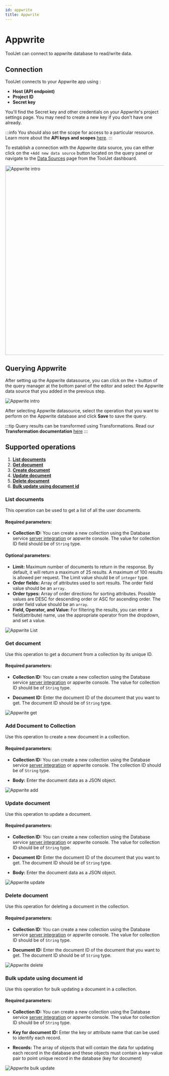 ```yaml
---
id: appwrite
title: Appwrite
---
```


# Appwrite

ToolJet can connect to appwrite database to read/write data.

## Connection 

ToolJet connects to your Appwrite app using :
- **Host (API endpoint)**
- **Project ID**
- **Secret key**

You'll find the Secret key and other credentials on your Appwrite's project settings page. You may need to create a new key if you don't have one already.

:::info
You should also set the scope for access to a particular resource. Learn more about the **API keys and scopes** [here](https://appwrite.io/docs/keys).
:::

To establish a connection with the Appwrite data source, you can either click on the `+Add new data source` button located on the query panel or navigate to the [Data Sources](https://docs.tooljet.com/docs/data-sources/overview) page from the ToolJet dashboard.

<div style={{textAlign: 'center'}}>

<img className="screenshot-full" src="/img/datasource-reference/appwrite/connectv2.png" alt="Appwrite intro" width="600"/>

</div>

## Querying Appwrite 

After setting up the Appwrite datasource, you can click on the `+` button of the query manager at the bottom panel of the editor and select the Appwrite data source that you added in the previous step.

<div style={{textAlign: 'center'}}>

<img className="screenshot-full" src="/img/datasource-reference/appwrite/queryingv2.png" alt="Appwrite intro"/>

</div>

After selecting Appwrite datasource, select the operation that you want to perform on the Appwrite database and click **Save** to save the query. 

:::tip
Query results can be transformed using Transformations. Read our **Transformation documentation** [here](/docs/tutorial/transformations)
:::

## Supported operations

1.  **[List documents](#list-documents)**
2.  **[Get document](#get-document)**
3.  **[Create document](#create-document)**
4.  **[Update document](#update-document)** 
5.  **[Delete document](#delete-document)**
6.  **[Bulk update using document id](#bulk-update-using-document-id)**

### List documents

This operation can be used to get a list of all the user documents.

#### Required parameters:

- **Collection ID:** You can create a new collection using the Database service [server integration](https://appwrite.io/docs/server/database#createCollection) or appwrite console. The value for collection ID field should be of `String` type. 

#### Optional parameters: 

- **Limit:** Maximum number of documents to return in the response. By default, it will return a maximum of 25 results. A maximum of 100 results is allowed per request. The Limit value should be of `integer` type.
- **Order fields:** Array of attributes used to sort results. The order field value should be an `array`.
- **Order types:** Array of order directions for sorting attributes. Possible values are DESC for descending order or ASC for ascending order. The order field value should be an `array`.
- **Field, Operator, and Value:** For filtering the results, you can enter a field(attribute) name, use the appropriate operator from the dropdown, and set a value.

<div style={{textAlign: 'center'}}>

<img className="screenshot-full" src="/img/datasource-reference/appwrite/listv2.png" alt="Appwrite List" />

</div>

### Get document

Use this operation to get a document from a collection by its unique ID. 

#### Required parameters:

- **Collection ID:** You can create a new collection using the Database service [server integration](https://appwrite.io/docs/server/database#createCollection) or appwrite console. The value for collection ID should be of `String` type. 

- **Document ID:** Enter the document ID of the document that you want to get. The document ID should be of `String` type. 

<div style={{textAlign: 'center'}}>

<img className="screenshot-full" src="/img/datasource-reference/appwrite/getv2.png" alt="Appwrite get" />

</div>

### Add Document to Collection

Use this operation to create a new document in a collection.

#### Required parameters:

- **Collection ID:** You can create a new collection using the Database service [server integration](https://appwrite.io/docs/server/database#createCollection) or appwrite console. The collection ID should be of `String` type. 

- **Body:** Enter the document data as a JSON object.

<div style={{textAlign: 'center'}}>

<img className="screenshot-full" src="/img/datasource-reference/appwrite/addv2.png" alt="Appwrite add" />

</div>

### Update document

Use this operation to update a document.

#### Required parameters:

- **Collection ID:** You can create a new collection using the Database service [server integration](https://appwrite.io/docs/server/database#createCollection) or appwrite console. The value for collection ID should be of `String` type. 

- **Document ID:** Enter the document ID of the document that you want to get. The document ID should be of `String` type. 

- **Body:** Enter the document data as a JSON object.

<div style={{textAlign: 'center'}}>

<img className="screenshot-full" src="/img/datasource-reference/appwrite/updv2.png" alt="Appwrite update" />

</div>

### Delete document

Use this operation for deleting a document in the collection.

#### Required parameters:

- **Collection ID:** You can create a new collection using the Database service [server integration](https://appwrite.io/docs/server/database#createCollection) or appwrite console. The value for collection ID should be of `String` type. 

- **Document ID:** Enter the document ID of the document that you want to get. The document ID should be of `String` type. 

<div style={{textAlign: 'center'}}>

<img className="screenshot-full" src="/img/datasource-reference/appwrite/delv2.png" alt="Appwrite delete"/>

</div>

### Bulk update using document id

Use this operation for bulk updating a document in a collection.

#### Required parameters:

- **Collection ID:** You can create a new collection using the Database service [server integration](https://appwrite.io/docs/server/database#createCollection) or appwrite console. The value for collection ID should be of `String` type. 

- **Key for document ID:**  Enter the key or attribute name that can be used to identify each record.

- **Records:** The array of objects that will contain the data for updating each record in the database
and these objects must contain a key-value pair to point unique record in the database (key for document)

<div style={{textAlign: 'center'}}>

<img className="screenshot-full" src="/img/datasource-reference/appwrite/bulkv2.png" alt="Appwrite bulk update" />

</div>
